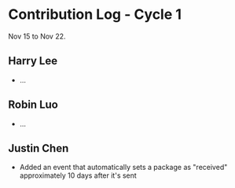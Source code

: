 # Contribution Log - Cycle 1
Nov 15 to Nov 22.

## Harry Lee
* ...

## Robin Luo
* ...

## Justin Chen
* Added an event that automatically sets a package as "received" approximately 10 days after it's sent

